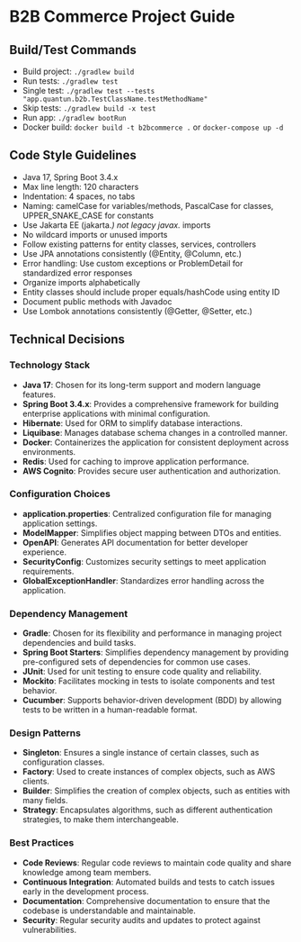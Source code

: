 # B2B Commerce Project Guide

## Build/Test Commands

- Build project: `./gradlew build`
- Run tests: `./gradlew test`
- Single test: `./gradlew test --tests "app.quantun.b2b.TestClassName.testMethodName"`
- Skip tests: `./gradlew build -x test`
- Run app: `./gradlew bootRun`
- Docker build: `docker build -t b2bcommerce .` or `docker-compose up -d`

## Code Style Guidelines

- Java 17, Spring Boot 3.4.x
- Max line length: 120 characters
- Indentation: 4 spaces, no tabs
- Naming: camelCase for variables/methods, PascalCase for classes, UPPER_SNAKE_CASE for constants
- Use Jakarta EE (jakarta.*) not legacy javax.* imports
- No wildcard imports or unused imports
- Follow existing patterns for entity classes, services, controllers
- Use JPA annotations consistently (@Entity, @Column, etc.)
- Error handling: Use custom exceptions or ProblemDetail for standardized error responses
- Organize imports alphabetically
- Entity classes should include proper equals/hashCode using entity ID
- Document public methods with Javadoc
- Use Lombok annotations consistently (@Getter, @Setter, etc.)

## Technical Decisions

### Technology Stack

- **Java 17**: Chosen for its long-term support and modern language features.
- **Spring Boot 3.4.x**: Provides a comprehensive framework for building enterprise applications with minimal configuration.
- **Hibernate**: Used for ORM to simplify database interactions.
- **Liquibase**: Manages database schema changes in a controlled manner.
- **Docker**: Containerizes the application for consistent deployment across environments.
- **Redis**: Used for caching to improve application performance.
- **AWS Cognito**: Provides secure user authentication and authorization.

### Configuration Choices

- **application.properties**: Centralized configuration file for managing application settings.
- **ModelMapper**: Simplifies object mapping between DTOs and entities.
- **OpenAPI**: Generates API documentation for better developer experience.
- **SecurityConfig**: Customizes security settings to meet application requirements.
- **GlobalExceptionHandler**: Standardizes error handling across the application.

### Dependency Management

- **Gradle**: Chosen for its flexibility and performance in managing project dependencies and build tasks.
- **Spring Boot Starters**: Simplifies dependency management by providing pre-configured sets of dependencies for common use cases.
- **JUnit**: Used for unit testing to ensure code quality and reliability.
- **Mockito**: Facilitates mocking in tests to isolate components and test behavior.
- **Cucumber**: Supports behavior-driven development (BDD) by allowing tests to be written in a human-readable format.

### Design Patterns

- **Singleton**: Ensures a single instance of certain classes, such as configuration classes.
- **Factory**: Used to create instances of complex objects, such as AWS clients.
- **Builder**: Simplifies the creation of complex objects, such as entities with many fields.
- **Strategy**: Encapsulates algorithms, such as different authentication strategies, to make them interchangeable.

### Best Practices

- **Code Reviews**: Regular code reviews to maintain code quality and share knowledge among team members.
- **Continuous Integration**: Automated builds and tests to catch issues early in the development process.
- **Documentation**: Comprehensive documentation to ensure that the codebase is understandable and maintainable.
- **Security**: Regular security audits and updates to protect against vulnerabilities.
